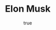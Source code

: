 ---
title: "Elon Musk"
bookCover: "/assets/book-covers/elon-musk.jpg"
slug: "elon-musk"
bookAuthor: "Ashley Vance"
rating: 10
done: false
tags: ["business", "biography"]
summary: false
detailesNotes: false
amazonLink: ""
author:
  name: Rico Trebeljahr
  picture: "/assets/blog/profile.jpeg"
---